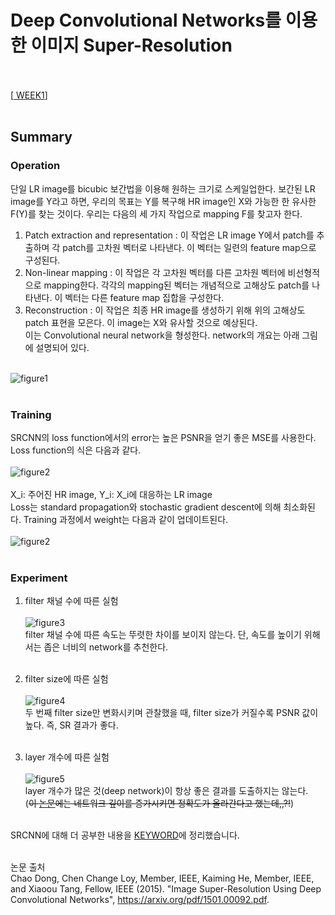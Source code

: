 # Deep Convolutional Networks를 이용한 이미지 Super-Resolution <br><br>

[<a href = "https://github.com/yeji-seong/Deep-Learning-Paper-Study/blob/master/Papers/WEEK1/Image%20Super-Resolution%20Using%20Deep%20Convolutional%20Networks.md"> WEEK1</a>] <br><br>

## Summary <br>
### Operation <br>
단일 LR image를 bicubic 보간법을 이용해 원하는 크기로 스케일업한다. 보간된 LR image를 Y라고 하면, 우리의 목표는 Y를 복구해 HR image인 X와 가능한 한 유사한 F(Y)를 찾는 것이다. 우리는 다음의 세 가지 작업으로 mapping F를 찾고자 한다. <br>
1. Patch extraction and representation : 이 작업은 LR image Y에서 patch를 추출하며 각 patch를 고차원 벡터로 나타낸다. 이 벡터는 일련의 feature map으로 구성된다. <br>
2. Non-linear mapping : 이 작업은 각 고차원 벡터를 다른 고차원 벡터에 비선형적으로 mapping한다. 각각의 mapping된 벡터는 개념적으로 고해상도 patch를 나타낸다. 이 벡터는 다른 feature map 집합을 구성한다. <br>
3. Reconstruction : 이 작업은 최종 HR image를 생성하기 위해 위의 고해상도 patch 표현을 모은다. 이 image는 X와 유사할 것으로 예상된다. <br>
이는 Convolutional neural network을 형성한다. network의 개요는 아래 그림에 설명되어 있다. <br><br>

![figure1](https://user-images.githubusercontent.com/57740560/93770740-93306c80-fc57-11ea-988d-5e2eadd5e2b5.png) <br><br>

### Training <br>
SRCNN의 loss function에서의 error는 높은 PSNR을 얻기 좋은 MSE를 사용한다. Loss function의 식은 다음과 같다. <br><br>
![figure2](https://user-images.githubusercontent.com/57740560/93793663-12cb3500-fc72-11ea-9fc0-44fc5d304080.png) <br><br>
X_i: 주어진 HR image, Y_i: X_i에 대응하는 LR image <br>
Loss는 standard propagation와 stochastic gradient descent에 의해 최소화된다. Training 과정에서 weight는 다음과 같이 업데이트된다. <br><br>
![figure2](https://user-images.githubusercontent.com/57740560/93797882-c551c680-fc77-11ea-9bf3-aa706365068e.png) <br><br>

### Experiment <br>
1. filter 채널 수에 따른 실험 <br><br>
![figure3](https://user-images.githubusercontent.com/57740560/93794896-a9e4bc80-fc73-11ea-8302-862ae5f83422.png) <br>
filter 채널 수에 따른 속도는 뚜렷한 차이를 보이지 않는다. 단, 속도를 높이기 위해서는 좁은 너비의 network를 추천한다. <br><br>

2. filter size에 따른 실험 <br><br>
![figure4](https://user-images.githubusercontent.com/57740560/93796909-7ce5d900-fc76-11ea-9e88-f2c05bb24b51.png) <br>
두 번째 filter size만 변화시키며 관찰했을 때, filter size가 커질수록 PSNR 값이 높다. 즉, SR 결과가 좋다. <br><br>

3. layer 개수에 따른 실험 <br><br>
![figure5](https://user-images.githubusercontent.com/57740560/93795663-aa318780-fc74-11ea-8e4c-1158ef1780b1.png) <br>
layer 개수가 많은 것(deep network)이 항상 좋은 결과를 도출하지는 않는다. <br>
(<strike>이 <a href = "https://github.com/yeji-seong/Deep-Learning-Paper-Study/blob/master/LIST%20UP/WEEK2/Accurate%20Image%20Super-Resolution%20Using%20Very%20Deep%20Convolutional%20Networks.md">논문</a>에는 네트워크 깊이를 증가시키면 정확도가 올라간다고 했는데,,?!</strike>) <br><br>

SRCNN에 대해 더 공부한 내용을 <a href = "https://github.com/yeji-seong/Deep-Learning-Paper-Study/blob/master/Keyword/WEEK2.md"> KEYWORD</a>에 정리했습니다. <br><br>

논문 출처 <br>
Chao Dong, Chen Change Loy, Member, IEEE, Kaiming He, Member, IEEE, and Xiaoou Tang, Fellow, IEEE (2015). "Image Super-Resolution Using Deep Convolutional Networks", https://arxiv.org/pdf/1501.00092.pdf.
